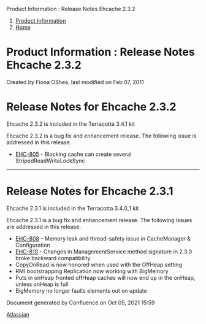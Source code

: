 Product Information : Release Notes Ehcache 2.3.2  

1.  [Product Information](index)
2.  [Home](Home)

Product Information : Release Notes Ehcache 2.3.2
=================================================

Created by Fiona OShea, last modified on Feb 07, 2011

Release Notes for Ehcache 2.3.2
===============================

Ehcache 2.3.2 is included in the Terracotta 3.4.1 kit

Ehcache 2.3.2 is a bug fix and enhancement release. The following issue is addressed in this release.

*   [EHC-805](https://jira.terracotta.org/jira/browse/EHC-805) - Blocking cache can create several StripedReadWriteLockSync

* * *

Release Notes for Ehcache 2.3.1
===============================

Ehcache 2.3.1 is included in the Terracotta 3.4.0\_1 kit

Ehcache 2.3.1 is a bug fix and enhancement release. The following issues are addressed in this release.

*   [EHC-808](https://jira.terracotta.org/jira/browse/EHC-808) - Memory leak and thread-safety issue in CacheManager & Configuration
*   [EHC-810](https://jira.terracotta.org/jira/browse/EHC-810) - Changes in ManagementService method signature in 2.3.0 broke backward compatibility
*   CopyOnRead is now honored when used with the OffHeap setting
*   RMI bootstrapping Replication now working with BigMemory
*   Puts in onHeap fronted offHeap caches will now end up in the onHeap, unless onHeap is full
*   BigMemory no longer faults elements out on update

Document generated by Confluence on Oct 05, 2021 15:59

[Atlassian](http://www.atlassian.com/)